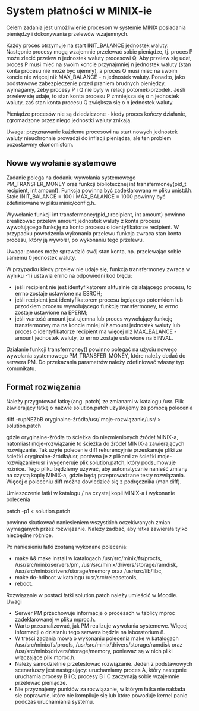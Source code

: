 # System płatności w MINIX-ie

Celem zadania jest umożliwienie procesom w systemie MINIX posiadania pieniędzy i dokonywania przelewów wzajemnych.

Każdy proces otrzymuje na start INIT_BALANCE jednostek waluty. Następnie procesy mogą wzajemnie przelewać sobie pieniądze, tj. proces P może zlecić przelew n jednostek waluty procesowi Q. Aby przelew się udał, proces P musi mieć na swoim koncie przynajmniej n jednostek waluty (stan konta procesu nie może być ujemny), a proces Q musi mieć na swoim koncie nie więcej niż MAX_BALANCE - n jednostek waluty. Ponadto, jako podstawowe zabezpieczenie przed praniem brudnych pieniędzy, wymagamy, żeby procesy P i Q nie były w relacji potomek-przodek. Jeśli przelew się udaje, to stan konta procesu P zmniejsza się o n jednostek waluty, zaś stan konta procesu Q zwiększa się o n jednostek waluty.

Pieniądze procesów nie są dziedziczone - kiedy proces kończy działanie, zgromadzone przez niego jednostki waluty znikają.

Uwaga: przyznawanie każdemu procesowi na start nowych jednostek waluty nieuchronnie prowadzi do inflacji pieniądza, ale ten problem pozostawmy ekonomistom.

## Nowe wywołanie systemowe

Zadanie polega na dodaniu wywołania systemowego PM_TRANSFER_MONEY oraz funkcji bibliotecznej int transfermoney(pid_t recipient, int amount). Funkcja powinna być zadeklarowana w pliku unistd.h. Stałe INIT_BALANCE = 100 i MAX_BALANCE = 1000 powinny być zdefiniowane w pliku minix/config.h.

Wywołanie funkcji int transfermoney(pid_t recipient, int amount) powinno zrealizować przelew amount jednostek waluty z konta procesu wywołującego funkcję na konto procesu o identyfikatorze recipient. W przypadku powodzenia wykonania przelewu funkcja zwraca stan konta procesu, który ją wywołał, po wykonaniu tego przelewu.

Uwaga: proces może sprawdzić swój stan konta, np. przelewając sobie samemu 0 jednostek waluty.

W przypadku kiedy przelew nie udaje się, funkcja transfermoney zwraca w wyniku -1 i ustawia errno na odpowiedni kod błędu:

- jeśli recipient nie jest identyfikatorem aktualnie działającego procesu, to errno zostaje ustawione na ESRCH;
- jeśli recipient jest identyfikatorem procesu będącego potomkiem lub przodkiem procesu wywołującego funkcję transfermoney, to errno zostaje ustawione na EPERM;
- jeśli wartość amount jest ujemna lub proces wywołujący funkcję transfermoney ma na koncie mniej niż amount jednostek waluty lub proces o identyfikatorze recipient ma więcej niż MAX_BALANCE - amount jednostek waluty, to errno zostaje ustawione na EINVAL.

Działanie funkcji transfermoney() powinno polegać na użyciu nowego wywołania systemowego PM_TRANSFER_MONEY, które należy dodać do serwera PM. Do przekazania parametrów należy zdefiniować własny typ komunikatu.

## Format rozwiązania

Należy przygotować łatkę (ang. patch) ze zmianami w katalogu /usr. Plik zawierający łatkę o nazwie solution.patch uzyskujemy za pomocą polecenia

diff -rupNEZbB oryginalne-źródła/usr/ moje-rozwiązanie/usr/ > solution.patch

gdzie oryginalne-źródła to ścieżka do niezmienionych źródeł MINIX-a, natomiast moje-rozwiązanie to ścieżka do źródeł MINIX-a zawierających rozwiązanie. Tak użyte polecenie diff rekurencyjnie przeskanuje pliki ze ścieżki oryginalne-źródła/usr, porówna je z plikami ze ścieżki moje-rozwiązanie/usr i wygeneruje plik solution.patch, który podsumowuje różnice. Tego pliku będziemy używać, aby automatycznie nanieść zmiany na czystą kopię MINIX-a, gdzie będą przeprowadzane testy rozwiązania. Więcej o poleceniu diff można dowiedzieć się z podręcznika (man diff).

Umieszczenie łatki w katalogu / na czystej kopii MINIX-a i wykonanie polecenia

patch -p1 < solution.patch

powinno skutkować naniesieniem wszystkich oczekiwanych zmian wymaganych przez rozwiązanie. Należy zadbać, aby łatka zawierała tylko niezbędne różnice.

Po naniesieniu łatki zostaną wykonane polecenia:

- make && make install w katalogach /usr/src/minix/fs/procfs, /usr/src/minix/servers/pm, /usr/src/minix/drivers/storage/ramdisk, /usr/src/minix/drivers/storage/memory oraz /usr/src/lib/libc,
- make do-hdboot w katalogu /usr/src/releasetools,
- reboot.

Rozwiązanie w postaci łatki solution.patch należy umieścić w Moodle.
Uwagi

- Serwer PM przechowuje informacje o procesach w tablicy mproc zadeklarowanej w pliku mproc.h.
- Warto przeanalizować, jak PM realizuje wywołania systemowe. Więcej informacji o działaniu tego serwera będzie na laboratorium 8.
- W treści zadania mowa o wykonaniu polecenia make w katalogach /usr/src/minix/fs/procfs, /usr/src/minix/drivers/storage/ramdisk oraz /usr/src/minix/drivers/storage/memory, ponieważ są w nich pliki włączające plik mproc.h.
- Należy samodzielnie przetestować rozwiązanie. Jeden z podstawowych scenariuszy jest następujący: uruchamiamy proces A, który następnie uruchamia procesy B i C; procesy B i C zaczynają sobie wzajemnie przelewać pieniądze.
- Nie przyznajemy punktów za rozwiązanie, w którym łatka nie nakłada się poprawnie, które nie kompiluje się lub które powoduje kernel panic podczas uruchamiania systemu.